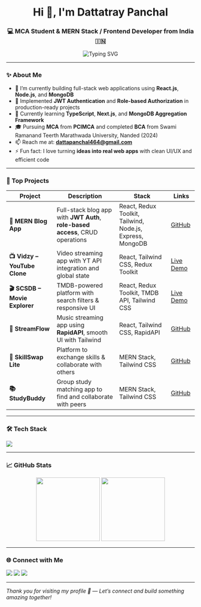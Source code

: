 <h1 align="center">Hi 👋, I'm Dattatray Panchal</h1>
<h3 align="center">💻 MCA Student & MERN Stack / Frontend Developer from India 🇮🇳</h3>

<p align="center">
  <img src="https://readme-typing-svg.herokuapp.com?font=Fira+Code&weight=500&pause=1000&center=true&vCenter=true&width=500&lines=Building+MERN+Apps+with+Authentication;Crafting+Modern+UI+with+TailwindCSS;React+%2B+Redux+Developer;Open+to+Full-time+%2F+Remote+roles" alt="Typing SVG" />
</p>

---

### ✨ About Me

- 🔭 I’m currently building full-stack web applications using **React.js**, **Node.js**, and **MongoDB**
- 🔐 Implemented **JWT Authentication** and **Role-based Authorization** in production-ready projects
- 🌱 Currently learning **TypeScript**, **Next.js**, and **MongoDB Aggregation Framework**
- 🎓 Pursuing **MCA** from **PCIMCA** and completed **BCA** from Swami Ramanand Teerth Marathwada University, Nanded (2024)
- 📫 Reach me at: **dattapanchal464@gmail.com**
- ⚡ Fun fact: I love turning **ideas into real web apps** with clean UI/UX and efficient code

---

### 💼 Top Projects

| Project | Description | Stack | Links |
|--------|-------------|-------|-------|
| **📝 MERN Blog App** | Full-stack blog app with **JWT Auth**, **role-based access**, CRUD operations | React, Redux Toolkit, Tailwind, Node.js, Express, MongoDB | [GitHub](https://github.com/datta-panchal-08/MERN_Blog_App) |
| **📺 Vidzy – YouTube Clone** | Video streaming app with YT API integration and global state | React, Tailwind CSS, Redux Toolkit | [Live Demo](https://vidzy-seven.vercel.app) |
| **🎬 SCSDB – Movie Explorer** | TMDB-powered platform with search filters & responsive UI | React, Redux Toolkit, TMDB API, Tailwind CSS | [Live Demo](https://scsdb-entertainment.vercel.app) |
| **🌊 StreamFlow** | Music streaming app using **RapidAPI**, smooth UI with Tailwind | React, Tailwind CSS, RapidAPI | [GitHub](https://github.com/datta-panchal-08/StreamFlow) |
| **👥 SkillSwap Lite** | Platform to exchange skills & collaborate with others | MERN Stack, Tailwind CSS | [GitHub](https://github.com/datta-panchal-08/SkillSwap-Lite) |
| **📚 StudyBuddy** | Group study matching app to find and collaborate with peers | MERN Stack, Tailwind CSS | [GitHub](https://github.com/datta-panchal-08/StudyBuddy) |

---

### 🛠 Tech Stack

<p align="left">
  <img src="https://skillicons.dev/icons?i=react,redux,nodejs,express,mongodb,html,css,js,ts,tailwind,angular,bootstrap,git,vscode" />
</p>

---

### 📈 GitHub Stats

<p align="center">
  <img src="https://github-readme-stats.vercel.app/api?username=datta-panchal-08&show_icons=true&theme=tokyonight&hide_border=true" height="170" />
  <img src="https://github-readme-stats.vercel.app/api/top-langs/?username=datta-panchal-08&layout=compact&theme=tokyonight&hide_border=true" height="170"/>
</p>

---

### 🌐 Connect with Me

<p align="left">
  <a href="https://linkedin.com/in/dattatray-panchal-19a439217" target="_blank"><img src="https://img.shields.io/badge/LinkedIn-blue?style=for-the-badge&logo=linkedin" /></a>
  <a href="mailto:dattapanchal464@gmail.com"><img src="https://img.shields.io/badge/Gmail-Dattatray-red?style=for-the-badge&logo=gmail" /></a>
  <a href="https://github.com/datta-panchal-08" target="_blank"><img src="https://img.shields.io/badge/GitHub-datta--panchal--08-black?style=for-the-badge&logo=github" /></a>
</p>

---

*Thank you for visiting my profile 🙌 — Let’s connect and build something amazing together!*
